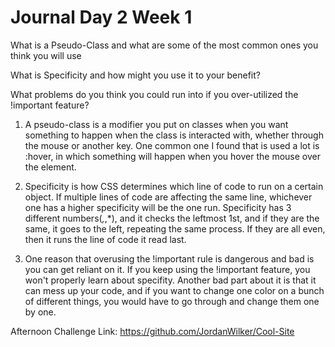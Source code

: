# Journal Day 2 Week 1
What is a Pseudo-Class and what are some of the most common ones you think you will use

What is Specificity and how might you use it to your benefit?

What problems do you think you could run into if you over-utilized the !important feature?


1) A pseudo-class is a modifier you put on classes when you want something to happen when the class is interacted with, whether through the mouse or another key. One common one I found that is used a lot is :hover, in which something will happen when you hover the mouse over the element.

2) Specificity is how CSS determines which line of code to run on a certain object. If multiple lines of code are affecting the same line, whichever one has a higher specificity will be the one run. Specificity has 3 different numbers(*,*,*), and it checks the leftmost 1st, and if they are the same, it goes to the left, repeating the same process. If they are all even, then it runs the line of code it read last.

3) One reason that overusing the !important rule is dangerous and bad is you can get reliant on it. If you keep using the !important feature, you won't properly learn about specifity. Another bad part about it is that it can mess up your code, and if you want to change one color on a bunch of different things, you would have to go through and change them one by one.

Afternoon Challenge Link:
https://github.com/JordanWilker/Cool-Site